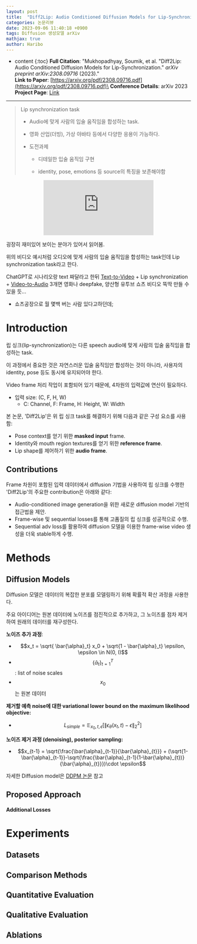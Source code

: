 ```yaml
---
layout: post
title:  "Diff2Lip: Audio Conditioned Diffusion Models for Lip-Synchronization."
categories: 논문리뷰
date: 2023-09-06 11:40:18 +0900
tags: Diffusion 생성모델 arXiv
mathjax: true
author: Haribo
---
```

* content
{:toc}
**Full Citation**: "Mukhopadhyay, Soumik, et al. "Diff2Lip: Audio Conditioned Diffusion Models for Lip-Synchronization." *arXiv preprint arXiv:2308.09716* (2023)."\
**Link to Paper**: [https://arxiv.org/pdf/2308.09716.pdf](https://arxiv.org/pdf/2308.09716.pdf)\
**Conference Details**: arXiv 2023\
**Project Page**: [Link](https://soumik-kanad.github.io/diff2lip/)

---

> Lip synchronization task
>
> * Audio에 맞게 사람의 입술 움직임을 합성하는 task.
>
> * 영화 산업(더빙), 가상 아바타 등에서 다양한 응용이 가능하다.
>
> * 도전과제
>   * 디테일한 입술 움직임 구현
>
>   * identity, pose, emotions 등 source의 특징을 보존해야함

<div style="text-align:center;">
    <iframe src="https://soumik-kanad.github.io/diff2lip/static/website_videos/hp1.mp4" frameborder="0" style="margin: 0 auto; display: block;" allowfullscreen></iframe>
</div>





굉장히 재미있어 보이는 분야가 있어서 읽어봄.

위의 비디오 예시처럼 오디오에 맞게 사람의 입술 움직임을 합성하는 task인데 Lip synchronization task라고 한다.

ChatGPT로 시나리오랑 text 짜달라고 한뒤 [Text-to-Video](https://arxiv.org/abs/2209.14792) + Lip synchronization + [Video-to-Audio](https://text-to-audio.github.io/) 3개면 영화나 deepfake, 양산형 유투브 쇼츠 비디오 뚝딱 만들 수 있을 듯...

* 쇼츠공장으로 월 몇백 버는 사람 있다고하던데;



# Introduction

립 싱크(lip-synchronization)는 다른 speech audio에 맞게 사람의 입술 움직임을 합성하는 task.

이 과정에서 중요한 것은 자연스러운 입술 움직임만 합성하는 것이 아니라, 사용자의 identity, pose 등도 동시에 유지되어야 한다.

Video frame 처리 작업이 포함되어 있기 때문에, 4차원의 입력값에 연산이 필요하다.

- 입력 size: (C, F, H, W)
  - C: Channel, F: Frame, H: Height, W: Width

본 논문, 'Diff2Lip'은 위 립 싱크 task를 해결하기 위해 다음과 같은 구성 요소를 사용함:

- Pose context를 얻기 위한 **masked input** frame.
- Identity와 mouth region textures를 얻기 위한 **reference frame**.
- Lip shape를 제어하기 위한 **audio frame**.

## Contributions

Frame 차원이 포함된 입력 데이터에서 diffusion 기법을 사용하여 립 싱크를 수행한 'Diff2Lip'의 주요한 contribution은 아래와 같다:

* Audio-conditioned image generation을 위한 새로운 diffusion model 기반의 접근법을 제안.
* Frame-wise 및 sequential losses를 통해 고품질의 립 싱크를 성공적으로 수행.
* Sequential adv loss를 활용하여 diffusion 모델을 이용한 frame-wise video 생성을 더욱 stable하게 수행.

# Methods

## Diffusion Models

Diffusion 모델은 데이터의 복잡한 분포를 모델링하기 위해 확률적 확산 과정을 사용한다. 

주요 아이디어는 원본 데이터에 노이즈를 점진적으로 추가하고, 그 노이즈를 점차 제거하여 원래의 데이터를 재구성한다.

**노이즈 추가 과정**:

* $$x_t = \sqrt{ \bar{\alpha}_t} x_0 + \sqrt{1 - \bar{\alpha}_t} \epsilon, \epsilon \in N(0, I)$$
* $$\left\{ \bar{\alpha}_t \right\}_{t=1}^{T}$$: list of noise scales
* $$x_0$$는 원본 데이터

**제거할 예측 noise에 대한 variational lower bound on the maximum likelihood objective:**

* $$L_{simple} = \mathbb{E}_{x_0, t, \epsilon}\left [ \left\| \epsilon_\theta (x_t, t)-\epsilon \right\|_2^2 \right ]$$

**노이즈 제거 과정 (denoising), posterior sampling:**

* $$x_{t-1} =  \sqrt{\frac{\bar{\alpha}_{t-1}}{\bar{\alpha}_{t}}} + (\sqrt{1-\bar{\alpha}_{t-1}}-\sqrt{\frac{\bar{\alpha}_{t-1}(1-\bar{\alpha}_{t})}{\bar{\alpha}_{t}}})\cdot \epsilon$$



자세한 Diffusion model은 [DDPM 논문](https://arxiv.org/abs/2006.11239) 참고

## Proposed Approach

#### Additional Losses

# Experiments

## Datasets

## Comparison Methods

## Quantitative Evaluation

## Qualitative Evaluation

## Ablations

